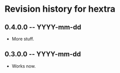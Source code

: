 # Revision history for hextra

## 0.4.0.0 -- YYYY-mm-dd

* More stuff.

## 0.3.0.0 -- YYYY-mm-dd

* Works now.